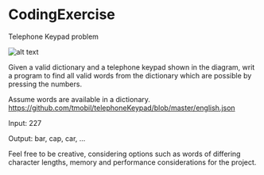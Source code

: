 # CodingExercise
Telephone Keypad problem

![alt text](https://t6.rbxcdn.com/472f2f8f0039fdb07736248d7bef8272)

Given a valid dictionary and a telephone keypad shown in the diagram, writ a program to find all valid words from the dictionary which are possible by pressing the numbers. 

Assume words are available in a dictionary.
https://github.com/tmobil/telephoneKeypad/blob/master/english.json

Input: 227

Output: bar, cap, car, ...   

Feel free to be creative, considering options such as words of differing character lengths, memory and performance considerations for the project.      

